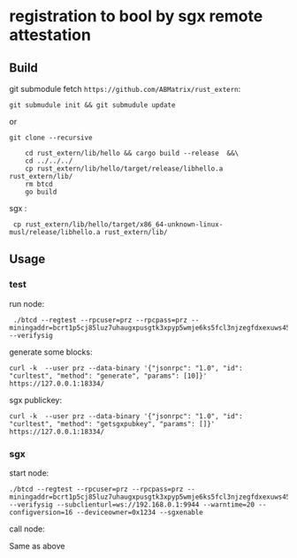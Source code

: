 registration to bool by sgx remote attestation
====

## Build

git submodule fetch `https://github.com/ABMatrix/rust_extern`:
```
git submudule init && git submudule update
```
or
```
git clone --recursive 
```

```
	cd rust_extern/lib/hello && cargo build --release  &&\
	cd ../../../
	cp rust_extern/lib/hello/target/release/libhello.a rust_extern/lib/
	rm btcd 
    go build
```

sgx :
````
 cp rust_extern/lib/hello/target/x86_64-unknown-linux-musl/release/libhello.a rust_extern/lib/
````

## Usage

### test

run node:
```
 ./btcd --regtest --rpcuser=prz --rpcpass=prz --miningaddr=bcrt1p5cj85luz7uhaugxpusgtk3xpyp5wmje6ks5fcl3njzegfdxexuws45r4l6 --verifysig
```

generate some blocks:
```
curl -k  --user prz --data-binary '{"jsonrpc": "1.0", "id": "curltest", "method": "generate", "params": [10]}'  https://127.0.0.1:18334/
```

sgx publickey:
```
curl -k  --user prz --data-binary '{"jsonrpc": "1.0", "id": "curltest", "method": "getsgxpubkey", "params": []}'  https://127.0.0.1:18334/
```

### sgx

start node:
```
./btcd --regtest --rpcuser=prz --rpcpass=prz --miningaddr=bcrt1p5cj85luz7uhaugxpusgtk3xpyp5wmje6ks5fcl3njzegfdxexuws45r4l6 --verifysig --subclienturl=ws://192.168.0.1:9944 --warntime=20 --configversion=16 --deviceowner=0x1234 --sgxenable
```
call node:

Same as above

